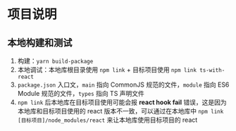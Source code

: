 <!--
 * @Author: KokoTa
 * @Date: 2021-04-21 16:29:12
 * @LastEditTime: 2021-05-18 15:48:13
 * @LastEditors: KokoTa
 * @Description: 
 * @FilePath: /ts-with-react/README.md
-->

# 项目说明

## 本地构建和测试

1. 构建：`yarn build-package`
2. 本地调试：本地库根目录使用 `npm link` + 目标项目使用 `npm link ts-with-react`
3. `package.json` 入口文，`main` 指向 CommonJS 规范的文件，`module` 指向 ES6 Module 规范的文件，`types` 指向 TS 声明文件
4. `npm link` 后本地库在目标项目使用可能会报 **react hook fail** 错误，这是因为本地库和目标项目使用的 react 版本不一致，可以通过在本地库中 `npm link [目标项目]/node_modules/react` 来让本地库使用目标项目的 react
